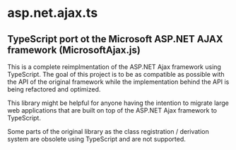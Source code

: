 # asp.net.ajax.ts

## TypeScript port ot the Microsoft ASP.NET AJAX framework (MicrosoftAjax.js)

This is a complete reimplmentation of the ASP.NET Ajax framework using TypeScript.
The goal of this project is to be as compatible as possible with the API of the original framework while the implementation behind the API is being refactored and optimized.

This library might be helpful for anyone having the intention to migrate large web applications that are built on top of the ASP.NET Ajax framework to TypeScript.

Some parts of the original library as the class registration / derivation system are obsolete using TypeScript and are not supported.
